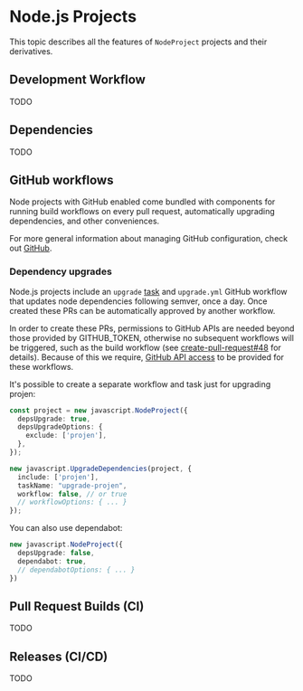 # Node.js Projects

This topic describes all the features of `NodeProject` projects and their
derivatives.

## Development Workflow

TODO

## Dependencies

TODO

## GitHub workflows

Node projects with GitHub enabled come bundled with components for running build
workflows on every pull request, automatically upgrading dependencies, and other
conveniences.

For more general information about managing GitHub configuration, check out
[GitHub](./github.md).

### Dependency upgrades

Node.js projects include an `upgrade` [task](./tasks.md) and `upgrade.yml`
GitHub workflow that updates node dependencies following semver, once a day.
Once created these PRs can be automatically approved by another workflow.

In order to create these PRs, permissions to GitHub APIs are needed beyond those
provided by GITHUB_TOKEN, otherwise no subsequent workflows will be triggered,
such as the build workflow (see [create-pull-request#48] for details). Because
of this we require, [GitHub API access] to be provided for these workflows.

It's possible to create a separate workflow and task just for upgrading projen:

```ts
const project = new javascript.NodeProject({
  depsUpgrade: true,
  depsUpgradeOptions: {
    exclude: ['projen'],
  },
});

new javascript.UpgradeDependencies(project, {
  include: ['projen'],
  taskName: "upgrade-projen",
  workflow: false, // or true
  // workflowOptions: { ... }
});
```

You can also use dependabot:

```ts
new javascript.NodeProject({
  depsUpgrade: false,
  dependabot: true,
  // dependabotOptions: { ... }
})
```

[create-pull-request#48]: https://github.com/peter-evans/create-pull-request/issues/48
[GitHub API access]: ./github.md#github-api-access

## Pull Request Builds (CI)

TODO

## Releases (CI/CD)

TODO
